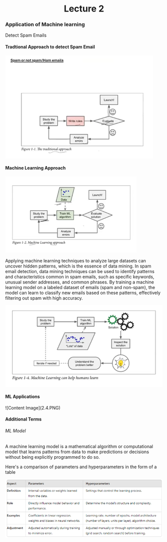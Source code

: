 <div align='center'><h1>Lecture 2</h1> 
</div>


<h3>Application of Machine learning</h3>
<p>
 Detect Spam Emails
</p>

<h4>Tradtional Approach to detect Spam Email</h4>

![Content Image](2.PNG)

<h4>Machine Learning Approach</h4>

![Content Image](2.1.PNG)

<p>Applying machine learning techniques to analyze large datasets can uncover hidden patterns, which is the essence of data mining. In spam email detection, data mining techniques can be used to identify patterns and characteristics common in spam emails, such as specific keywords, unusual sender addresses, and common phrases. By training a machine learning model on a labeled dataset of emails (spam and non-spam), the model can learn to classify new emails based on these patterns, effectively filtering out spam with high accuracy. </p>

![Content Image](2.2.PNG)

<h4>ML Applications</h4>
![Content Image](2.4.PNG)

<h4>Additional Terms</h4>

<h6> ML Model </h6>
<p>A machine learning model is a mathematical algorithm or computational model that learns patterns from data to make predictions or decisions without being explicitly programmed to do so.</p>

<p>Here's a comparison of parameters and hyperparameters in the form of a table</p>

![Content Image](2.3.PNG)




